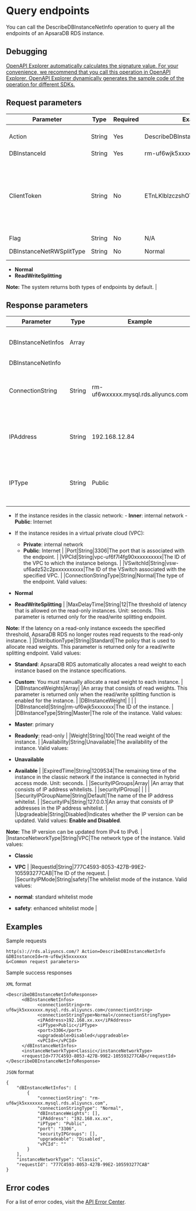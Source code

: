 # Query endpoints

You can call the DescribeDBInstanceNetInfo operation to query all the endpoints of an ApsaraDB RDS instance.

## Debugging

[OpenAPI Explorer automatically calculates the signature value. For your convenience, we recommend that you call this operation in OpenAPI Explorer. OpenAPI Explorer dynamically generates the sample code of the operation for different SDKs.](https://api.aliyun.com/#product=Rds&api=DescribeDBInstanceNetInfo&type=RPC&version=2014-08-15)

## Request parameters

|Parameter|Type|Required|Example|Description|
|---------|----|--------|-------|-----------|
|Action|String|Yes|DescribeDBInstanceNetInfo|The operation that you want to perform. Set the value to **DescribeDBInstanceNetInfo**. |
|DBInstanceId|String|Yes|rm-uf6wjk5xxxxxxx|The ID of the instance. |
|ClientToken|String|No|ETnLKlblzczshOTUbOCzxxxxxxxxxx|The client token that is used to ensure the idempotence of the request. You can use the client to generate the value, but you must ensure that it is unique among different requests. The token can only contain ASCII characters and cannot exceed 64 characters in length. |
|Flag|String|No|N/A|A hidden parameter. |
|DBInstanceNetRWSplitType|String|No|Normal|The type of endpoint to query. Valid values:

 -   **Normal**
-   **ReadWriteSplitting**

 **Note:** The system returns both types of endpoints by default. |

## Response parameters

|Parameter|Type|Example|Description|
|---------|----|-------|-----------|
|DBInstanceNetInfos|Array| |An array that consists of endpoints. |
|DBInstanceNetInfo| | | |
|ConnectionString|String|rm-uf6wxxxxx.mysql.rds.aliyuncs.com|The endpoint that is used to connect to the instance. |
|IPAddress|String|192.168.12.84|The IP address that is associated with the endpoint. |
|IPType|String|Public|The network type of the instance. Valid values:

 -   If the instance resides in the classic network:
    -   **Inner**: internal network
    -   **Public**: Internet
-   If the instance resides in a virtual private cloud \(VPC\):
    -   **Private**: internal network
    -   **Public**: Internet |
|Port|String|3306|The port that is associated with the endpoint. |
|VPCId|String|vpc-uf6f7l4fg90xxxxxxxxxx|The ID of the VPC to which the instance belongs. |
|VSwitchId|String|vsw-uf6adz52c2pxxxxxxxxxx|The ID of the VSwitch associated with the specified VPC. |
|ConnectionStringType|String|Normal|The type of the endpoint. Valid values:

 -   **Normal**
-   **ReadWriteSplitting** |
|MaxDelayTime|String|12|The threshold of latency that is allowed on the read-only instances. Unit: seconds. This parameter is returned only for the read/write splitting endpoint.

 **Note:** If the latency on a read-only instance exceeds the specified threshold, ApsaraDB RDS no longer routes read requests to the read-only instance. |
|DistributionType|String|Standard|The policy that is used to allocate read weights. This parameter is returned only for a read/write splitting endpoint. Valid values:

 -   **Standard**: ApsaraDB RDS automatically allocates a read weight to each instance based on the instance specifications.
-   **Custom**: You must manually allocate a read weight to each instance. |
|DBInstanceWeights|Array| |An array that consists of read weights. This parameter is returned only when the read/write splitting function is enabled for the instance. |
|DBInstanceWeight| | | |
|DBInstanceId|String|rm-uf6wjk5xxxxxxx|The ID of the instance. |
|DBInstanceType|String|Master|The role of the instance. Valid values:

 -   **Master**: primary
-   **Readonly**: read-only |
|Weight|String|100|The read weight of the instance. |
|Availability|String|Unavailable|The availability of the instance. Valid values:

 -   **Unavailable**
-   **Available** |
|ExpiredTime|String|1209534|The remaining time of the instance in the classic network if the instance is connected in hybrid access mode. Unit: seconds. |
|SecurityIPGroups|Array| |An array that consists of IP address whitelists. |
|securityIPGroup| | | |
|SecurityIPGroupName|String|Default|The name of the IP address whitelist. |
|SecurityIPs|String|127.0.0.1|An array that consists of IP addresses in the IP address whitelist. |
|Upgradeable|String|Disabled|Indicates whether the IP version can be updated. Valid values: **Enable and Disabled**.

 **Note:** The IP version can be updated from IPv4 to IPv6. |
|InstanceNetworkType|String|VPC|The network type of the instance. Valid values:

 -   **Classic**
-   **VPC** |
|RequestId|String|777C4593-8053-427B-99E2-105593277CAB|The ID of the request. |
|SecurityIPMode|String|safety|The whitelist mode of the instance. Valid values:

 -   **normal**: standard whitelist mode
-   **safety**: enhanced whitelist mode |

## Examples

Sample requests

```
http(s)://rds.aliyuncs.com/? Action=DescribeDBInstanceNetInfo
&DBInstanceId=rm-uf6wjk5xxxxxxx
&<Common request parameters>
```

Sample success responses

`XML` format

```
<DescribeDBInstanceNetInfoResponse>
	  <dBInstanceNetInfos>
		    <connectionString>rm-uf6wjk5xxxxxxx.mysql.rds.aliyuncs.com</connectionString>
		    <connectionStringType>Normal</connectionStringType>
		    <iPAddress>192.168.xx.xx</iPAddress>
		    <iPType>Public</iPType>
		    <port>3306</port>
		    <upgradeable>Disabled</upgradeable>
		    <vPCId></vPCId>
	  </dBInstanceNetInfos>
	  <instanceNetworkType>Classic</instanceNetworkType>
	  <requestId>777C4593-8053-427B-99E2-105593277CAB</requestId>
</DescribeDBInstanceNetInfoResponse>
```

`JSON` format

```
{
    "dBInstanceNetInfos": [
        {
            "connectionString": "rm-uf6wjk5xxxxxxx.mysql.rds.aliyuncs.com",
            "connectionStringType": "Normal",
            "dBInstanceWeights": [],
            "iPAddress": "192.168.xx.xx",
            "iPType": "Public",
            "port": "3306",
            "securityIPGroups": [],
            "upgradeable": "Disabled",
            "vPCId": ""
        }
    ],
    "instanceNetworkType": "Classic",
    "requestId": "777C4593-8053-427B-99E2-105593277CAB"
}
```

## Error codes

For a list of error codes, visit the [API Error Center](https://error-center.alibabacloud.com/status/product/Rds).

